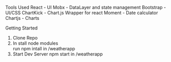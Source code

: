Tools Used
    React - UI
    Mobx - DataLayer and state management
    Bootstrap - UI/CSS
    ChartKick - Chart.js Wrapper for react
    Moment - Date calculator
    Chartjs - Charts


Getting Started
1. Clone Repo
2. In stall node modules   
    run npm intall in /weatherapp
3. Start Dev Server
    npm start in /weatherapp